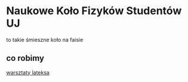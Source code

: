 # Naukowe Koło Fizyków Studentów UJ
to takie śmieszne koło na faisie

## co robimy
[warsztaty lateksa](https://github.com/nkfsuj/LaTeX2024)
